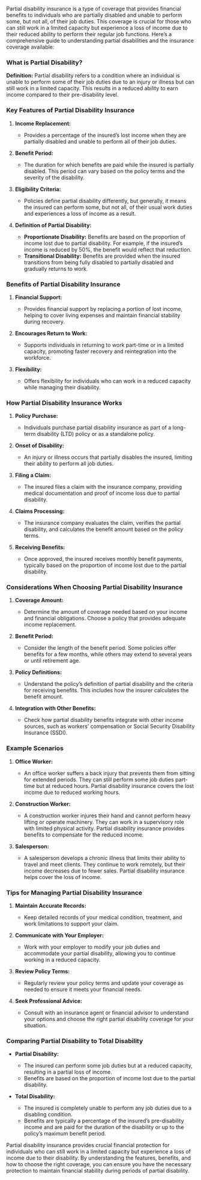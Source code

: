 Partial disability insurance is a type of coverage that provides financial benefits to individuals who are partially disabled and unable to perform some, but not all, of their job duties. This coverage is crucial for those who can still work in a limited capacity but experience a loss of income due to their reduced ability to perform their regular job functions. Here’s a comprehensive guide to understanding partial disabilities and the insurance coverage available:

### What is Partial Disability?

**Definition:** Partial disability refers to a condition where an individual is unable to perform some of their job duties due to an injury or illness but can still work in a limited capacity. This results in a reduced ability to earn income compared to their pre-disability level.

### Key Features of Partial Disability Insurance

1. **Income Replacement:**
   - Provides a percentage of the insured’s lost income when they are partially disabled and unable to perform all of their job duties.

2. **Benefit Period:**
   - The duration for which benefits are paid while the insured is partially disabled. This period can vary based on the policy terms and the severity of the disability.

3. **Eligibility Criteria:**
   - Policies define partial disability differently, but generally, it means the insured can perform some, but not all, of their usual work duties and experiences a loss of income as a result.

4. **Definition of Partial Disability:**
   - **Proportionate Disability:** Benefits are based on the proportion of income lost due to partial disability. For example, if the insured’s income is reduced by 50%, the benefit would reflect that reduction.
   - **Transitional Disability:** Benefits are provided when the insured transitions from being fully disabled to partially disabled and gradually returns to work.

### Benefits of Partial Disability Insurance

1. **Financial Support:**
   - Provides financial support by replacing a portion of lost income, helping to cover living expenses and maintain financial stability during recovery.

2. **Encourages Return to Work:**
   - Supports individuals in returning to work part-time or in a limited capacity, promoting faster recovery and reintegration into the workforce.

3. **Flexibility:**
   - Offers flexibility for individuals who can work in a reduced capacity while managing their disability.

### How Partial Disability Insurance Works

1. **Policy Purchase:**
   - Individuals purchase partial disability insurance as part of a long-term disability (LTD) policy or as a standalone policy.

2. **Onset of Disability:**
   - An injury or illness occurs that partially disables the insured, limiting their ability to perform all job duties.

3. **Filing a Claim:**
   - The insured files a claim with the insurance company, providing medical documentation and proof of income loss due to partial disability.

4. **Claims Processing:**
   - The insurance company evaluates the claim, verifies the partial disability, and calculates the benefit amount based on the policy terms.

5. **Receiving Benefits:**
   - Once approved, the insured receives monthly benefit payments, typically based on the proportion of income lost due to the partial disability.

### Considerations When Choosing Partial Disability Insurance

1. **Coverage Amount:**
   - Determine the amount of coverage needed based on your income and financial obligations. Choose a policy that provides adequate income replacement.

2. **Benefit Period:**
   - Consider the length of the benefit period. Some policies offer benefits for a few months, while others may extend to several years or until retirement age.

3. **Policy Definitions:**
   - Understand the policy’s definition of partial disability and the criteria for receiving benefits. This includes how the insurer calculates the benefit amount.

4. **Integration with Other Benefits:**
   - Check how partial disability benefits integrate with other income sources, such as workers’ compensation or Social Security Disability Insurance (SSDI).

### Example Scenarios

1. **Office Worker:**
   - An office worker suffers a back injury that prevents them from sitting for extended periods. They can still perform some job duties part-time but at reduced hours. Partial disability insurance covers the lost income due to reduced working hours.

2. **Construction Worker:**
   - A construction worker injures their hand and cannot perform heavy lifting or operate machinery. They can work in a supervisory role with limited physical activity. Partial disability insurance provides benefits to compensate for the reduced income.

3. **Salesperson:**
   - A salesperson develops a chronic illness that limits their ability to travel and meet clients. They continue to work remotely, but their income decreases due to fewer sales. Partial disability insurance helps cover the loss of income.

### Tips for Managing Partial Disability Insurance

1. **Maintain Accurate Records:**
   - Keep detailed records of your medical condition, treatment, and work limitations to support your claim.

2. **Communicate with Your Employer:**
   - Work with your employer to modify your job duties and accommodate your partial disability, allowing you to continue working in a reduced capacity.

3. **Review Policy Terms:**
   - Regularly review your policy terms and update your coverage as needed to ensure it meets your financial needs.

4. **Seek Professional Advice:**
   - Consult with an insurance agent or financial advisor to understand your options and choose the right partial disability coverage for your situation.

### Comparing Partial Disability to Total Disability

- **Partial Disability:**
  - The insured can perform some job duties but at a reduced capacity, resulting in a partial loss of income.
  - Benefits are based on the proportion of income lost due to the partial disability.

- **Total Disability:**
  - The insured is completely unable to perform any job duties due to a disabling condition.
  - Benefits are typically a percentage of the insured’s pre-disability income and are paid for the duration of the disability or up to the policy’s maximum benefit period.

Partial disability insurance provides crucial financial protection for individuals who can still work in a limited capacity but experience a loss of income due to their disability. By understanding the features, benefits, and how to choose the right coverage, you can ensure you have the necessary protection to maintain financial stability during periods of partial disability.